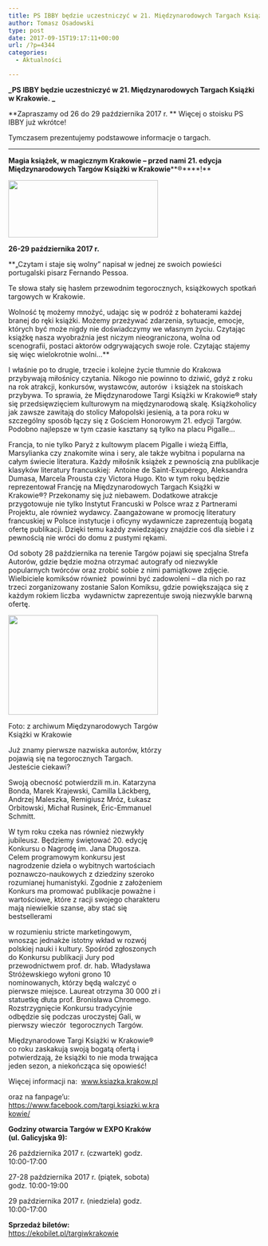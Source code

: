 ```yaml
---
title: PS IBBY będzie uczestniczyć w 21. Międzynarodowych Targach Książki w Krakowie
author: Tomasz Osadowski
type: post
date: 2017-09-15T19:17:11+00:00
url: /?p=4344
categories:
  - Aktualności

---
```

**_PS IBBY będzie uczestniczyć w 21. Międzynarodowych Targach Książki w Krakowie. _**

**Zapraszamy od 26 do 29 października 2017 r. ** Więcej o stoisku PS IBBY już wkrótce!

Tymczasem prezentujemy podstawowe informacje o targach.

* * *

**Magia książek, w magicznym Krakowie &#8211; przed nami 21. edycja Międzynarodowych Targów Książki w Krakowie****®****!**

<a href="http://www.ksiazka.krakow.pl" target="_blank" rel="noopener noreferrer"><img class="alignnone size-medium wp-image-4347" src="http://www.ibby.pl/wp-content/uploads/2017/09/KSIAZKA-napisy70-300x115.jpg" alt="" width="300" height="115" srcset="http://www.ibby.pl/wp-content/uploads/2017/09/KSIAZKA-napisy70-300x115.jpg 300w, http://www.ibby.pl/wp-content/uploads/2017/09/KSIAZKA-napisy70-150x58.jpg 150w, http://www.ibby.pl/wp-content/uploads/2017/09/KSIAZKA-napisy70-768x296.jpg 768w, http://www.ibby.pl/wp-content/uploads/2017/09/KSIAZKA-napisy70-800x308.jpg 800w" sizes="(max-width: 300px) 100vw, 300px" /></a>

**26-29 października 2017 r.**

**„Czytam i staje się wolny” napisał w jednej ze swoich powieści portugalski pisarz Fernando Pessoa.
  
Te słowa stały się hasłem przewodnim tegorocznych, książkowych spotkań targowych w Krakowie.
  
Wolność tę możemy mnożyć, udając się w podróż z bohaterami każdej branej do ręki książki. Możemy przeżywać zdarzenia, sytuacje, emocje, których być może nigdy nie doświadczymy we własnym życiu. Czytając książkę nasza wyobraźnia jest niczym nieograniczona, wolna od scenografii, postaci aktorów odgrywających swoje role. Czytając stajemy się więc wielokrotnie wolni…**

I właśnie po to drugie, trzecie i kolejne życie tłumnie do Krakowa przybywają miłośnicy czytania. Nikogo nie powinno to dziwić, gdyż z roku na rok atrakcji, konkursów, wystawców, autorów  i książek na stoiskach przybywa. To sprawia, że Międzynarodowe Targi Książki w Krakowie® stały się przedsięwzięciem kulturowym na międzynarodową skalę. Książkoholicy jak zawsze zawitają do stolicy Małopolski jesienią, a ta pora roku w szczególny sposób łączy się z Gościem Honorowym 21. edycji Targów. Podobno najlepsze w tym czasie kasztany są tylko na placu Pigalle…

Francja, to nie tylko Paryż z kultowym placem Pigalle i wieżą Eiffla, Marsylianka czy znakomite wina i sery, ale także wybitna i popularna na całym świecie literatura. Każdy miłośnik książek z pewnością zna publikacje klasyków literatury francuskiej:  Antoine de Saint-Exupérego, Aleksandra Dumasa, Marcela Prousta czy Victora Hugo. Kto w tym roku będzie reprezentował Francję na Międzynarodowych Targach Książki w Krakowie®? Przekonamy się już niebawem. Dodatkowe atrakcje przygotowuje nie tylko Instytut Francuski w Polsce wraz z Partnerami Projektu, ale również wydawcy. Zaangażowane w promocję literatury francuskiej w Polsce instytucje i oficyny wydawnicze zaprezentują bogatą ofertę publikacji. Dzięki temu każdy zwiedzający znajdzie coś dla siebie i z pewnością nie wróci do domu z pustymi rękami.

Od soboty 28 października na terenie Targów pojawi się specjalna Strefa Autorów, gdzie będzie można otrzymać autografy od niezwykle popularnych twórców oraz zrobić sobie z nimi pamiątkowe zdjęcie. Wielbiciele komiksów również  powinni być zadowoleni – dla nich po raz trzeci zorganizowany zostanie Salon Komiksu, gdzie powiększająca się z każdym rokiem liczba  wydawnictw zaprezentuje swoją niezwykle barwną ofertę.

<div id="attachment_4345" style="width: 310px" class="wp-caption alignnone">
  <img class="wp-image-4345 size-medium" src="http://www.ibby.pl/wp-content/uploads/2017/09/20161028_twk_0159-300x200.jpg" alt="" width="300" height="200" srcset="http://www.ibby.pl/wp-content/uploads/2017/09/20161028_twk_0159-300x200.jpg 300w, http://www.ibby.pl/wp-content/uploads/2017/09/20161028_twk_0159-150x100.jpg 150w, http://www.ibby.pl/wp-content/uploads/2017/09/20161028_twk_0159-768x512.jpg 768w, http://www.ibby.pl/wp-content/uploads/2017/09/20161028_twk_0159-800x533.jpg 800w, http://www.ibby.pl/wp-content/uploads/2017/09/20161028_twk_0159.jpg 1037w" sizes="(max-width: 300px) 100vw, 300px" />
  
  <p class="wp-caption-text">
    Foto: z archiwum Międzynarodowych Targów Książki w Krakowie
  

Już znamy pierwsze nazwiska autorów, którzy pojawią się na tegorocznych Targach. Jesteście ciekawi?
  
Swoją obecność potwierdzili m.in. Katarzyna Bonda, Marek Krajewski, Camilla Läckberg, Andrzej Maleszka, Remigiusz Mróz, Łukasz Orbitowski, Michał Rusinek, Éric-Emmanuel Schmitt.

W tym roku czeka nas również niezwykły jubileusz. Będziemy świętować 20. edycję Konkursu o Nagrodę im. Jana Długosza. Celem programowym konkursu jest nagrodzenie dzieła o wybitnych wartościach poznawczo-naukowych z dziedziny szeroko rozumianej humanistyki. Zgodnie z założeniem Konkurs ma promować publikacje poważne i wartościowe, które z racji swojego charakteru mają niewielkie szanse, aby stać się bestsellerami
  
w rozumieniu stricte marketingowym, wnosząc jednakże istotny wkład w rozwój polskiej nauki i kultury. Spośród zgłoszonych do Konkursu publikacji Jury pod przewodnictwem prof. dr. hab. Władysława Stróżewskiego wyłoni grono 10 nominowanych, którzy będą walczyć o pierwsze miejsce. Laureat otrzyma 30 000 zł i statuetkę dłuta prof. Bronisława Chromego. Rozstrzygnięcie Konkursu tradycyjnie odbędzie się podczas uroczystej Gali, w pierwszy wieczór  tegorocznych Targów.

Międzynarodowe Targi Książki w Krakowie® co roku zaskakują swoją bogatą ofertą i potwierdzają, że książki to nie moda trwająca jeden sezon, a niekończąca się opowieść!

Więcej informacji na:  <a href="http://www.ksiazka.krakow.pl" target="_blank" rel="noopener noreferrer">www.ksiazka.krakow.pl</a>
  
oraz na fanpage’u:  <a href="https://www.facebook.com/targi.ksiazki.w.krakowie/" target="_blank" rel="noopener noreferrer">https://www.facebook.com/targi.ksiazki.w.krakowie/</a>

<u></u>**Godziny otwarcia Targów w EXPO Kraków (ul. Galicyjska 9):**
  
26 października 2017 r. (czwartek) godz. 10:00-17:00
  
27-28 października 2017 r. (piątek, sobota) godz. 10:00-19:00
  
29 października 2017 r. (niedziela) godz. 10:00-17:00
  
**Sprzedaż biletów:** <a href="https://ekobilet.pl/targiwkrakowie" target="_blank" rel="noopener noreferrer">https://ekobilet.pl/targiwkrakowie</a>
